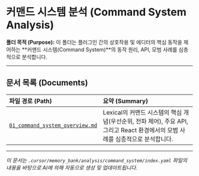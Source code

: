 # 커맨드 시스템 분석 (Command System Analysis)

**폴더 목적 (Purpose):** 이 폴더는 플러그인 간의 상호작용 및 에디터의 핵심 동작을 제어하는 **커맨드 시스템(Command System)**의 동작 원리, API, 모범 사례를 심층적으로 분석합니다.

---

## 문서 목록 (Documents)

| 파일 경로 (Path)                                 | 요약 (Summary)                                                                                                                  |
| :----------------------------------------------- | :------------------------------------------------------------------------------------------------------------------------------ |
| [`01_command_system_overview.md`](./01_command_system_overview.md) | Lexical의 커맨드 시스템의 핵심 개념(우선순위, 전파 제어), 주요 API, 그리고 React 환경에서의 모범 사례를 심층적으로 분석합니다. |

---

*이 문서는 `.cursor/memory_bank/analysis/command_system/index.yaml` 파일의 내용을 바탕으로 AI에 의해 자동으로 생성 및 업데이트됩니다.* 